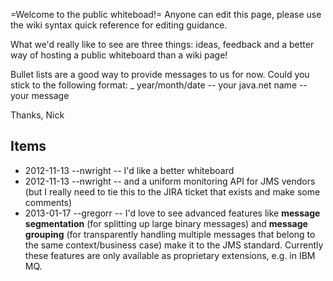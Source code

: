 =Welcome to the public whiteboad!= 
Anyone can edit this page, please use the wiki syntax quick reference for editing guidance.

What we'd really like to see are three things: ideas, feedback and a better way of hosting a public whiteboard than a wiki page!

Bullet lists are a good way to provide messages to us for now. Could you stick to the following format:
_ year/month/date -- your java.net name -- your message

Thanks,
Nick

##  Items

* 2012-11-13 --nwright -- I'd like a better whiteboard
* 2012-11-13 --nwright -- and a uniform monitoring API for JMS vendors (but I really need to tie this to the JIRA ticket that exists and make some comments)
* 2013-01-17 --gregorr -- I'd love to see advanced features like **message segmentation** (for splitting up large binary messages) and **message grouping** (for transparently handling multiple messages that belong to the same context/business case) make it to the JMS standard. Currently these features are only available as proprietary extensions, e.g. in IBM MQ.
